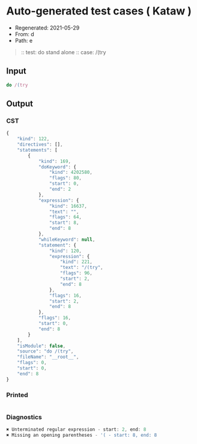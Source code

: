 # Auto-generated test cases ( Kataw )
- Regenerated: 2021-05-29
- From: d
- Path: e
> :: test: do stand alone
> :: case: /(try
## Input

`````js
do /(try
`````
## Output

### CST

```javascript
{
    "kind": 122,
    "directives": [],
    "statements": [
        {
            "kind": 169,
            "doKeyword": {
                "kind": 4202580,
                "flags": 80,
                "start": 0,
                "end": 2
            },
            "expression": {
                "kind": 16637,
                "text": "",
                "flags": 64,
                "start": 8,
                "end": 8
            },
            "whileKeyword": null,
            "statement": {
                "kind": 120,
                "expression": {
                    "kind": 221,
                    "text": "/(try",
                    "flags": 96,
                    "start": 2,
                    "end": 8
                },
                "flags": 16,
                "start": 2,
                "end": 8
            },
            "flags": 16,
            "start": 0,
            "end": 8
        }
    ],
    "isModule": false,
    "source": "do /(try",
    "fileName": "__root__",
    "flags": 0,
    "start": 0,
    "end": 8
}
```

### Printed

```javascript

```

### Diagnostics

```javascript
✖ Unterminated regular expression - start: 2, end: 8
✖ Missing an opening parentheses - '( - start: 8, end: 8

```

